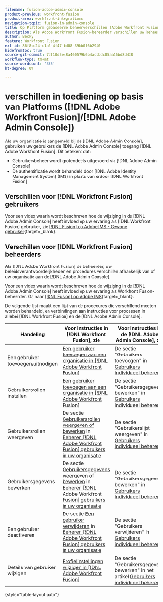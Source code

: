 ```yaml
---
filename: fusion-adobe-admin-console
product-previous: workfront-fusion
product-area: workfront-integrations
navigation-topic: fusion-in-admin-console
title: Op Platform gebaseerde beheerverschillen (Adobe Workfront Fusion/Adobe Business Platform)
description: Als Adobe Workfront Fusion-beheerder verschillen uw beheerverantwoordelijkheden en -procedures afhankelijk van het feit of uw organisatie is aangemeld bij het Adobe Business Platform. Dit artikel bevat een lijst met de procedures die verschillend moeten worden afgehandeld en koppelingen naar instructies voor processen in zowel Workfront Fusion als Adobe Admin Console.
author: Becky
feature: Workfront Fusion
exl-id: 86f8cc24-c1a2-4f47-bd08-39bb0f6b2940
hidefromtoc: true
source-git-commit: 7df10d5e48a460579b6b4acbbdc85aa46bd8d438
workflow-type: tm+mt
source-wordcount: '355'
ht-degree: 0%

---
```


# verschillen in toediening op basis van Platforms ([!DNL Adobe Workfront Fusion]/[!DNL Adobe Admin Console])

Als uw organisatie is aangemeld bij de [!DNL Adobe Admin Console], gebruiken uw gebruikers de [!DNL Adobe Admin Console] toegang [!DNL Adobe Workfront Fusion]. Dit betekent dat:

* Gebruikersbeheer wordt grotendeels uitgevoerd via [!DNL Adobe Admin Console]
* De authentificatie wordt behandeld door [!DNL Adobe Identity Management System] (IMS) in plaats van erdoor [!DNL Workfront Fusion]

## Verschillen voor [!DNL Workfront Fusion] gebruikers

Voor een video waarin wordt beschreven hoe de wijziging in de [!DNL Adobe Admin Console] heeft invloed op uw ervaring als [!DNL Workfront Fusion] gebruiker, zie [[!DNL Fusion] op Adobe IMS - Gewone gebruiker](https://video.tv.adobe.com/v/3412465/){target=_blank}.

## Verschillen voor [!DNL Workfront Fusion] beheerders

Als [!DNL Adobe Workfront Fusion] de beheerder, uw beleidsverantwoordelijkheden en procedures verschillen afhankelijk van of uw organisatie aan de [!DNL Adobe Admin Console].

Voor een video waarin wordt beschreven hoe de wijziging in de [!DNL Adobe Admin Console] heeft invloed op uw ervaring als Workfront Fusion-beheerder. Ga naar [[!DNL Fusion] op Adobe IMS](https://video.tv.adobe.com/v/3412464/){target=_blank}.

De volgende lijst maakt een lijst van de procedures die verschillend moeten worden behandeld, en verbindingen aan instructies voor processen in allebei [!DNL Workfront Fusion] en de [!DNL Adobe Admin Console].

| Handeling | Voor instructies in [!DNL Workfront Fusion], zie | Voor instructies in de [!DNL Adobe Admin Console], zie |
|---|---|---|
| Een gebruiker toevoegen/uitnodigen | [Een gebruiker toevoegen aan een organisatie in [!DNL Adobe Workfront Fusion]](../../workfront-fusion/organizations/add-user-to-an-organization.md) | De sectie &quot;Gebruikers toevoegen&quot; in [Gebruikers individueel beheren](https://helpx.adobe.com/enterprise/using/manage-users-individually.html) |
| Gebruikersrollen instellen | [Een gebruiker toevoegen aan een organisatie in [!DNL Adobe Workfront Fusion]](../../workfront-fusion/organizations/add-user-to-an-organization.md) | De sectie &quot;Gebruikersgegevens bewerken&quot; in [Gebruikers individueel beheren](https://helpx.adobe.com/enterprise/using/manage-users-individually.html) |
| Gebruikersrollen weergeven | De sectie [Gebruikersrollen weergeven of bewerken](../../workfront-fusion/organizations/manage-fusion-users.md#view) in [Beheren [!DNL Adobe Workfront Fusion] gebruikers in uw organisatie](../../workfront-fusion/organizations/manage-fusion-users.md) | De sectie &quot;Gebruikerslijst weergeven&quot; in [Gebruikers individueel beheren](https://helpx.adobe.com/enterprise/using/manage-users-individually.html) |
| Gebruikersgegevens bewerken | De sectie [Gebruikersgegevens weergeven of bewerken](../../workfront-fusion/organizations/manage-fusion-users.md#view2) in  [Beheren [!DNL Adobe Workfront Fusion] gebruikers in uw organisatie](../../workfront-fusion/organizations/manage-fusion-users.md) | De sectie &quot;Gebruikersgegevens bewerken&quot; in [Gebruikers individueel beheren](https://helpx.adobe.com/enterprise/using/manage-users-individually.html) |
| Een gebruiker deactiveren | De sectie [Een gebruiker verwijderen](../../workfront-fusion/organizations/manage-fusion-users.md#delete) in [Beheren [!DNL Adobe Workfront Fusion] gebruikers in uw organisatie](../../workfront-fusion/organizations/manage-fusion-users.md) | De sectie &quot;Gebruikers verwijderen&quot; in [Gebruikers individueel beheren](https://helpx.adobe.com/enterprise/using/manage-users-individually.html) |
| Details van gebruiker wijzigen | [Profielinstellingen wijzigen in [!DNL Adobe Workfront Fusion]](../../workfront-fusion/workfront-fusion-basics/change-profile-settings.md) | De sectie &quot;Gebruikersgegevens bewerken&quot; in het artikel [Gebruikers individueel beheren](https://helpx.adobe.com/enterprise/using/manage-users-individually.html) |

{style=&quot;table-layout:auto&quot;}

<!--
## SSO (Single Sign-On)

Because the Adobe Business Platform controls Single Sign-On (SSO) for users, the following actions and functionality are handled automatically through the Adobe Business Platform. If your organization has not yet been onboarded to the Adobe Business Platform, you must perform these actions in Workfront Fusion. If your organization has been onboarded to the Adobe Business Platform, you can not see these options in your Workfront Fusion environment.

* Setting up Single Sign-on in Workfront Fusion

[Set up identity](https://helpx.adobe.com/enterprise/using/set-up-identity.html)
-->
